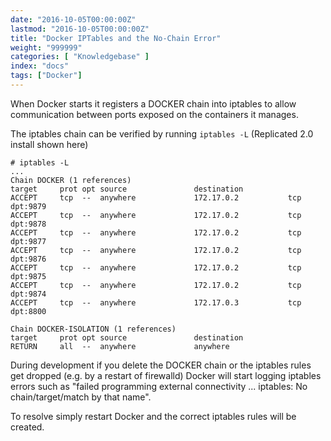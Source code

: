 ```yaml
---
date: "2016-10-05T00:00:00Z"
lastmod: "2016-10-05T00:00:00Z"
title: "Docker IPTables and the No-Chain Error"
weight: "999999"
categories: [ "Knowledgebase" ]
index: "docs"
tags: ["Docker"]
---
```


When Docker starts it registers a DOCKER chain into iptables to allow communication between ports exposed on the
containers it manages.

The iptables chain can be verified by running `iptables -L` (Replicated 2.0 install shown here)

```
# iptables -L
...
Chain DOCKER (1 references)
target     prot opt source               destination         
ACCEPT     tcp  --  anywhere             172.17.0.2           tcp dpt:9879
ACCEPT     tcp  --  anywhere             172.17.0.2           tcp dpt:9878
ACCEPT     tcp  --  anywhere             172.17.0.2           tcp dpt:9877
ACCEPT     tcp  --  anywhere             172.17.0.2           tcp dpt:9876
ACCEPT     tcp  --  anywhere             172.17.0.2           tcp dpt:9875
ACCEPT     tcp  --  anywhere             172.17.0.2           tcp dpt:9874
ACCEPT     tcp  --  anywhere             172.17.0.3           tcp dpt:8800

Chain DOCKER-ISOLATION (1 references)
target     prot opt source               destination         
RETURN     all  --  anywhere             anywhere 
```

During development if you delete the DOCKER chain or the iptables rules get dropped (e.g. by a restart of 
firewalld) Docker will start logging iptables errors such as "failed programming external connectivity ... 
iptables: No chain/target/match by that name".

To resolve simply restart Docker and the correct iptables rules will be created.

